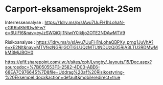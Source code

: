 # Carport-eksamensprojekt-2Sem

Interresseanalyse :
https://1drv.ms/p/s!Avu7UuFH1hLohaN-eGK6bI85RDw5Fw?e=6UIFl6&nav=eyJzSWQiOjI1NiwiY0lkIjo2OTE2NDAwMTV9

Risikoanalyse :
https://1drv.ms/x/s!Avu7UuFH1hLohaQBPXy_prng1JuVhA?e=xE2Nlt&nav=MTVfezNGRjlGOTlGLUQzMTUtNDUzQi05RjA3LTU3RDMwMkM3MjJBOH0

https://efif.sharepoint.com/:w:/r/sites/cph/Lyngby/_layouts/15/Doc.aspx?sourcedoc=%7B050553F3-2582-4D03-ABE6-68EA7C976645%7D&file=Uddrag%20af%20Risikostyring-%20Eksempel.docx&action=default&mobileredirect=true

